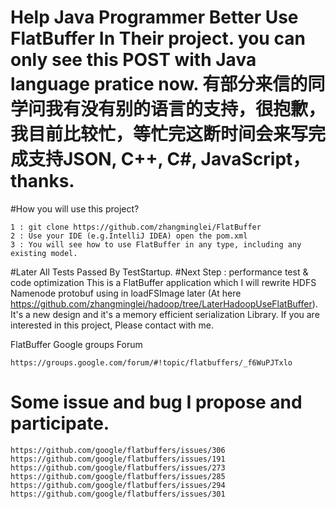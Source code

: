# Help Java Programmer Better Use FlatBuffer In Their project. you can only see this POST with Java language pratice now. 有部分来信的同学问我有没有别的语言的支持，很抱歉，我目前比较忙，等忙完这断时间会来写完成支持JSON, C++, C#, JavaScript，thanks.

#How you will use this project?

    1 : git clone https://github.com/zhangminglei/FlatBuffer
    2 : Use your IDE (e.g.IntelliJ IDEA) open the pom.xml
    3 : You will see how to use FlatBuffer in any type, including any existing model.

#Later All Tests Passed By TestStartup. 
#Next Step : performance test & code optimization
This is a FlatBuffer application which I will rewrite HDFS Namenode protobuf using in loadFSImage later (At here https://github.com/zhangminglei/hadoop/tree/LaterHadoopUseFlatBuffer). It's a new design and it's a memory efficient serialization Library. If you are interested in this project, Please contact with me.

FlatBuffer Google groups Forum

    https://groups.google.com/forum/#!topic/flatbuffers/_f6WuPJTxlo
    
# Some issue and bug I propose and participate.
    https://github.com/google/flatbuffers/issues/306
    https://github.com/google/flatbuffers/issues/191
    https://github.com/google/flatbuffers/issues/273
    https://github.com/google/flatbuffers/issues/285
    https://github.com/google/flatbuffers/issues/294
    https://github.com/google/flatbuffers/issues/301
